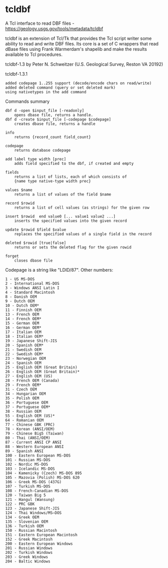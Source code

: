 # tcldbf
A Tcl interface to read DBF files - https://geology.usgs.gov/tools/metadata/tcldbf

tcldbf is an extension of Tcl/Tk that provides the Tcl script writer some ability to read and write DBF files. Its core is a set of C wrappers that read dBase files using Frank Warmerdam's shapelib and make the results available to Tcl procedures.

tcldbf-1.3 by Peter N. Schweitzer (U.S. Geological Survey, Reston VA 20192)

tcldbf-1.3.1
	 
	added codepage 1..255 support (decode/encode chars on read/write)
	added deleted command (query or set deleted mark)
	using nativetypes in the add command

Commands summary

	dbf d -open $input_file [-readonly]
 		opens dbase file, returns a handle.
	dbf d -create $input_file [-codepage $codepage]
 		creates dbase file, returns a handle

	info
 		returns {record_count field_count}
 
	codepage
 		returns database codepage
 
	add label type width [prec]
 		adds field specified to the dbf, if created and empty
 
	fields
 		returns a list of lists, each of which consists of
 		{name type native-type width prec}
 
	values $name
 		returns a list of values of the field $name
 
	record $rowid
 		returns a list of cell values (as strings) for the given row
 
	insert $rowid  end value0 [... value1 value2 ...]
 		inserts the specified values into the given record 
 
	update $rowid $field $value
 		replaces the specified values of a single field in the record 
 
	deleted $rowid [true|false]
 		returns or sets the deleted flag for the given rowid
 
	forget
 		closes dbase file
 
Codepage is a string like "LDID/87". Other numbers:

	1 - US MS-DOS
	2 - International MS-DOS
	3 - Windows ANSI Latin I
	4 - Standard Macintosh
	8 - Danish OEM
	9 - Dutch OEM
	10 - Dutch OEM*
	11 - Finnish OEM
	13 - French OEM
	14 - French OEM*
	15 - German OEM
	16 - German OEM*
	17 - Italian OEM
	18 - Italian OEM*
	19 - Japanese Shift-JIS
	20 - Spanish OEM*
	21 - Swedish OEM
	22 - Swedish OEM*
	23 - Norwegian OEM
	24 - Spanish OEM
	25 - English OEM (Great Britain)
	26 - English OEM (Great Britain)*
	27 - English OEM (US)
	28 - French OEM (Canada)
	29 - French OEM*
	31 - Czech OEM
	34 - Hungarian OEM
	35 - Polish OEM
	36 - Portuguese OEM
	37 - Portuguese OEM*
	38 - Russian OEM
	55 - English OEM (US)*
	64 - Romanian OEM
	77 - Chinese GBK (PRC)
	78 - Korean (ANSI/OEM)
	79 - Chinese Big5 (Taiwan)
	80 - Thai (ANSI/OEM)
	87 - Current ANSI CP ANSI
	88 - Western European ANSI
	89 - Spanish ANSI
	100 - Eastern European MS-DOS
	101 - Russian MS-DOS
	102 - Nordic MS-DOS
	103 - Icelandic MS-DOS
	104 - Kamenicky (Czech) MS-DOS 895
	105 - Mazovia (Polish) MS-DOS 620
	106 - Greek MS-DOS (437G)
	107 - Turkish MS-DOS
	108 - French-Canadian MS-DOS
	120 - Taiwan Big 5
	121 - Hangul (Wansung)
	122 - PRC GBK
	123 - Japanese Shift-JIS
	124 - Thai Windows/MS–DOS
	134 - Greek OEM
	135 - Slovenian OEM
	136 - Turkish OEM
	150 - Russian Macintosh
	151 - Eastern European Macintosh
	152 - Greek Macintosh
	200 - Eastern European Windows
	201 - Russian Windows
	202 - Turkish Windows
	203 - Greek Windows
	204 - Baltic Windows
